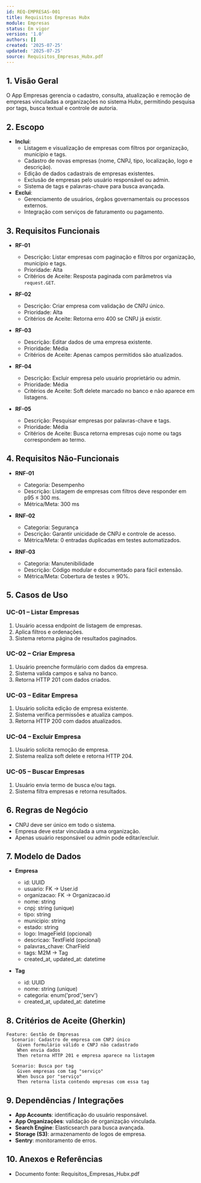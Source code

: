 ```yaml
---
id: REQ-EMPRESAS-001
title: Requisitos Empresas Hubx
module: Empresas
status: Em vigor
version: '1.0'
authors: []
created: '2025-07-25'
updated: '2025-07-25'
source: Requisitos_Empresas_Hubx.pdf
---
```


## 1. Visão Geral

O App Empresas gerencia o cadastro, consulta, atualização e remoção de empresas vinculadas a organizações no sistema Hubx, permitindo pesquisa por tags, busca textual e controle de autoria.

## 2. Escopo
- **Inclui**:
  - Listagem e visualização de empresas com filtros por organização, município e tags.  
  - Cadastro de novas empresas (nome, CNPJ, tipo, localização, logo e descrição).  
  - Edição de dados cadastrais de empresas existentes.  
  - Exclusão de empresas pelo usuário responsável ou admin.  
  - Sistema de tags e palavras-chave para busca avançada.  
- **Exclui**:
  - Gerenciamento de usuários, órgãos governamentais ou processos externos.  
  - Integração com serviços de faturamento ou pagamento.

## 3. Requisitos Funcionais

- **RF-01**
  - Descrição: Listar empresas com paginação e filtros por organização, município e tags.
  - Prioridade: Alta
  - Critérios de Aceite: Resposta paginada com parâmetros via `request.GET`.

- **RF-02**
  - Descrição: Criar empresa com validação de CNPJ único.
  - Prioridade: Alta
  - Critérios de Aceite: Retorna erro 400 se CNPJ já existir.

- **RF-03**
  - Descrição: Editar dados de uma empresa existente.
  - Prioridade: Média
  - Critérios de Aceite: Apenas campos permitidos são atualizados.

- **RF-04**
  - Descrição: Excluir empresa pelo usuário proprietário ou admin.
  - Prioridade: Média
  - Critérios de Aceite: Soft delete marcado no banco e não aparece em listagens.

- **RF-05**
  - Descrição: Pesquisar empresas por palavras-chave e tags.
  - Prioridade: Média
  - Critérios de Aceite: Busca retorna empresas cujo nome ou tags correspondem ao termo.

## 4. Requisitos Não-Funcionais

- **RNF-01**
  - Categoria: Desempenho
  - Descrição: Listagem de empresas com filtros deve responder em p95 ≤ 300 ms.
  - Métrica/Meta: 300 ms

- **RNF-02**
  - Categoria: Segurança
  - Descrição: Garantir unicidade de CNPJ e controle de acesso.
  - Métrica/Meta: 0 entradas duplicadas em testes automatizados.

- **RNF-03**
  - Categoria: Manutenibilidade
  - Descrição: Código modular e documentado para fácil extensão.
  - Métrica/Meta: Cobertura de testes ≥ 90%.

## 5. Casos de Uso

### UC-01 – Listar Empresas
1. Usuário acessa endpoint de listagem de empresas.  
2. Aplica filtros e ordenações.  
3. Sistema retorna página de resultados paginados.

### UC-02 – Criar Empresa
1. Usuário preenche formulário com dados da empresa.  
2. Sistema valida campos e salva no banco.  
3. Retorna HTTP 201 com dados criados.

### UC-03 – Editar Empresa
1. Usuário solicita edição de empresa existente.  
2. Sistema verifica permissões e atualiza campos.  
3. Retorna HTTP 200 com dados atualizados.

### UC-04 – Excluir Empresa
1. Usuário solicita remoção de empresa.  
2. Sistema realiza soft delete e retorna HTTP 204.

### UC-05 – Buscar Empresas
1. Usuário envia termo de busca e/ou tags.  
2. Sistema filtra empresas e retorna resultados.

## 6. Regras de Negócio
- CNPJ deve ser único em todo o sistema.  
- Empresa deve estar vinculada a uma organização.  
- Apenas usuário responsável ou admin pode editar/excluir.

## 7. Modelo de Dados

- **Empresa**  
  - id: UUID  
  - usuario: FK → User.id  
  - organizacao: FK → Organizacao.id  
  - nome: string  
  - cnpj: string (unique)  
  - tipo: string  
  - municipio: string  
  - estado: string  
  - logo: ImageField (opcional)  
  - descricao: TextField (opcional)  
  - palavras_chave: CharField  
  - tags: M2M → Tag  
  - created_at, updated_at: datetime

- **Tag**  
  - id: UUID  
  - nome: string (unique)  
  - categoria: enum('prod','serv')  
  - created_at, updated_at: datetime

## 8. Critérios de Aceite (Gherkin)
```gherkin
Feature: Gestão de Empresas
  Scenario: Cadastro de empresa com CNPJ único
    Given formulário válido e CNPJ não cadastrado
    When envia dados
    Then retorna HTTP 201 e empresa aparece na listagem

  Scenario: Busca por tag
    Given empresas com tag "serviço"
    When busca por "serviço"
    Then retorna lista contendo empresas com essa tag
```

## 9. Dependências / Integrações
- **App Accounts**: identificação do usuário responsável.  
- **App Organizações**: validação de organização vinculada.  
- **Search Engine**: Elasticsearch para busca avançada.  
- **Storage (S3)**: armazenamento de logos de empresa.  
- **Sentry**: monitoramento de erros.

## 10. Anexos e Referências
- Documento fonte: Requisitos_Empresas_Hubx.pdf
